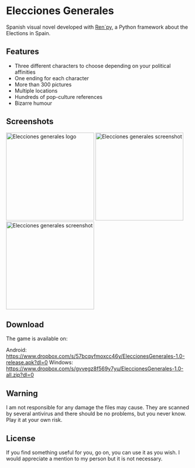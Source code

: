 # Elecciones Generales
Spanish visual novel developed with <a href= "https://renpy.org">Ren´py</a>, a Python framework about the Elections in Spain.

## Features
- Three different characters to choose depending on your political affinities
- One ending for each character
- More than 300 pictures
- Multiple locations
- Hundreds of pop-culture references
- Bizarre humour


## Screenshots

<img src="https://img.itch.zone/aW1hZ2UvMTAyOTI2OC81ODcxNTM4LmpwZw==/original/JmDksF.jpg" height="240" alt="Elecciones generales logo"/>
<img src="https://img.itch.zone/aW1hZ2UvMTAyOTI2OC81ODcxOTYzLnBuZw==/original/R5xlE4.png" height="240" alt="Elecciones generales screenshot"/>
<img src="https://img.itch.zone/aW1hZ2UvMTAyOTI2OC81ODcxOTU1LnBuZw==/original/C5ezro.png" height="240" alt="Elecciones generales screenshot"/>


## Download

The game is available on:

Android: https://www.dropbox.com/s/57bcqyfmoxcc46y/EleccionesGenerales-1.0-release.apk?dl=0
Windows: https://www.dropbox.com/s/gvvegz8f569y7yu/EleccionesGenerales-1.0-all.zip?dl=0

## Warning

I am not responsible for any damage the files may cause. They are scanned by several antivirus and there should be no problems, but you never know. Play it at your own risk.

## License

If you find something useful for you, go on, you can use it as you wish. I would appreciate a mention to my person but it is not necessary.


